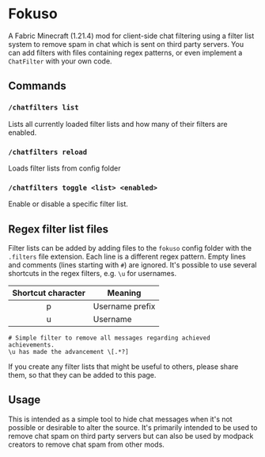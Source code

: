 # Fokuso

A Fabric Minecraft (1.21.4) mod for client-side chat filtering using a filter list system to remove spam in chat which is sent on third party servers.
You can add filters with files containing regex patterns, or even implement a `ChatFilter` with your own code.

## Commands

### `/chatfilters list`

Lists all currently loaded filter lists and how many of their filters are enabled.

### `/chatfilters reload`

Loads filter lists from config folder

### `/chatfilters toggle <list> <enabled>`

Enable or disable a specific filter list.

## Regex filter list files

Filter lists can be added by adding files to the `fokuso` config folder with the `.filters` file extension.
Each line is a different regex pattern.
Empty lines and comments (lines starting with `#`) are ignored.
It's possible to use several shortcuts in the regex filters, e.g. `\u` for usernames.

| Shortcut character | Meaning                            |
|:------------------:|------------------------------------|
|         p          | Username prefix                    |
|         u          | Username                           |

```regexp
# Simple filter to remove all messages regarding achieved achievements.
\u has made the advancement \[.*?]
```

If you create any filter lists that might be useful to others, please share them, so that they can be added to this
page.

## Usage

This is intended as a simple tool to hide chat messages when it's not possible or desirable to alter the source.
It's primarily intended to be used to remove chat spam on third party servers but can also be used by modpack creators
to remove chat spam from other mods.
